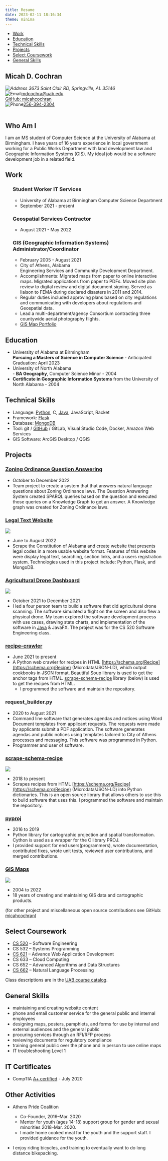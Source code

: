 ```yaml
---
title: Resume
date: 2023-02-11 18:16:34
theme: minima
---
```

<!-- Load icons from CDN -->
<script src="https://unpkg.com/feather-icons"></script>
<script src="https://cdn.jsdelivr.net/npm/feather-icons/dist/feather.min.js"></script>

<nav class="resume-nav">

* [Work](#Work)
* [Education](#Education)
* [Technical Skills](#Technical-Skills)
* [Projects](#Projects)
* [Select Coursework](#Select-Coursework)
* [General Skills](#General-Skills)

</nav>

<article itemscope itemtype="https://schema.org/Person">


# Micah D. Cochran

<address itemprop="address" itemscope itemtype="https://schema.org/PostalAddress">
    <img data-feather="map-pin" alt="Address">
    <span itemprop="streetAddress">3673 Saint Clair RD</span>,
    <span itemprop="addressLocality">Springville</span>,
    <span itemprop="addressRegion">AL</span>
    <span itemprop="postalCode">35146</span><br>
</address>
<img data-feather="mail" alt="Email"></i><a href="mailto:mdcochra@uab.edu" itemprop="email">mdcochra@uab.edu</a><br>
<img data-feather="github"><a href="https://github.com/micahcochran">GitHub: micahcochran</a><br>
<img data-feather="phone" alt="Phone"><a itemprop="telephone" href="tel:+12563942304">256-394-2304</a><br>
<br>


## Who Am I

I am an MS student of Computer Science at the University of Alabama at Birmingham.  I have years of 16 years experience in local government working for a Public Works Department with land development law and Geographic Information Systems (GIS).  My ideal job would be a software development job in a related field.


## Work
<ul>
    <h3 itemprop="jobTitle">Student Worker IT Services</h3>
        <ul>
            <li>
                <div itemscope itemtype="https://schema.org/Organization">
                    <span itemprop="name">University of Alabama at Birmingham Computer Science Department</span>
                    <link itemprop="sameAs" href="https://www.uab.edu/cas/computerscience/">
                    </div>
            </li>
            <li>September 2021 - present</li>
        </ul>
    <h3 itemprop="jobTitle">Geospatial Services Contractor</h3>
        <ul>
            <li>August 2021 - May 2022</li>
        </ul>
    <h3 itemprop="jobTitle">GIS (Geographic Information Systems) Administrator/Coordinator</h3> 
        <ul>
            <li>February 2005 - August 2021</li>
            <li>
                <div itemscope itemtype="https://schema.org/Organization">
                    <span itemprop="name">City of Athens, Alabama</span>
                    <link itemprop="sameAs" href="https://www.athensalabama.us/">
                </div> Engineering Services and Community Development Department.</li>
            <li>Accomplishments: Migrated maps from paper to online interactive maps. Migrated applications from paper to PDFs. Moved site plan review to digital review and digital document signing. Served as liaison to FEMA during declared disasters in 2011 and 2014.
            </li>
            <li>Regular duties included approving plans based on city regulations and
            communicating with developers about regulations and Geospatial data.</li>
            <li> Lead a multi-department/agency Consortium contracting three countywide aerial photography flights.</li>
            <li><a href="/projects/gismaps/">GIS Map Portfolio</a></li>
        </ul>
    </li>
</ul>


## Education

<section>
    <ul>
    <li><div itemprop="alumniOf" itemscope itemtype="https://schema.org/CollegeOrUniversity">
            <span itemprop="name">University of Alabama at Birmingham</span>
            <link itemprop="sameAs" href="https://www.uab.edu/"></div> <b>Pursuing a Masters of Science in Computer Science</b> - Anticipated Graduation: April 2023</li>
    <li><div itemprop="alumniOf" itemscope itemtype="https://schema.org/CollegeOrUniversity">
            <span itemprop="name">University of North Alabama</span>
            <link itemprop="sameAs" href="https://www.una.edu/">
        </div> - <b>BA Geography</b>, Computer Science Minor - 2004</li>
    <li><b>Certificate in Geographic Information Systems</b> from the University of North Alabama - 2004</li>
    </ul>
</section>


## Technical Skills

* Language: <a href="/tags/Python/" itemprop="knowsAbout">Python</a>, <span itemprop="knowsAbout">C</span>, [Java](/tags/Java/), <span itemprop="knowsAbout">JavaScript</span>, <span itemprop="knowsAbout">Racket</span>
* Framework: <a href="/tags/Flask/" itemprop="knowsAbout">Flask</a>
* Database: <a href="/tags/MongoDB/" itemprop="knowsAbout">MongoDB</a>
* Tool: <span itemprop="knowsAbout">git</span> / [GitHub](https://github.com/micahcochran) / GitLab, Visual Studio Code, <span itemprop="knowsAbout">Docker</span>, <span itemprop="knowsAbout">Amazon Web Services</span>
* GIS Software: ArcGIS Desktop / QGIS


## Projects

### [Zoning Ordinance Question Answering](/projects/zoning-qa/)		
* October to December 2022
* Team project to create a system that that answers natural language questions about Zoning Ordinance laws.  The Question Answering System created SPARQL queries based on the question and executed those queries on a Knowledge Graph to get an answer.  A Knowledge graph was created for Zoning Ordinance laws.  

### [Legal Text Website](/projects/legal-text/)

<a href="/projects/legal-text/"><img src="/images/resume/legal_text-250px.webp" class="resume-prj-img"></a>

* June to August 2022 
* Scrape the Constitution of Alabama and create website that presents legal codes in a more usable website format.  Features of this website were display legal text, searching, section links, and a users registration system.  Technologies used in this project include: Python, Flask, and MongoDB.

### [Agricultural Drone Dashboard](/projects/drone/)

<a href="/projects/drone/"><img src="/images/resume/ag_drone-250px.webp" class="resume-prj-img"></a>

* October 2021 to December 2021
* I led a four person team to build a software that did agricultural drone scanning.  The software simulated a flight on the screen and also flew a physical drone.  My team explored the software development process with use cases, drawing state charts, and implementation of the software in [Java](/tags/Java/) & JavaFX.  The project was for the CS 520 Software Engineering class.

### [recipe-crawler](/projects/recipe-crawler/)
* June 2021 to present
* A Python web crawler for recipes in HTML [https://schema.org/Recipe](https://schema.org/Recipe) (Microdata/JSON-LD), which output cookbooks in JSON format.  Beautiful Soup library is used to get the anchor tags from HTML.  [scrape-schema-recipe](/projects/recipe/) library (below) is used to get the recipes from HTML. 
    * I programmed the software and maintain the repository.

### request_builder.py
* 2020 to August 2021
* Command line software that generates agendas and notices using Word Document templates from applicant requests.  The requests were made by applicants submit a PDF application.  The software generates agendas and public notices using templates tailored to City of Athens processes and messaging.  This software was programmed in Python.
* Programmer and user of software.

### [scrape-schema-recipe](/projects/recipe/)
<a href="/projects/recipe/"><img src="/images/resume/ssr-dict-recipe-250px.webp" class="resume-prj-img"></a>

* 2018 to present
* Scrapes recipes from HTML [https://schema.org/Recipe](https://schema.org/Recipe) (Microdata/JSON-LD) into Python dictionaries. This is an open source library that allows others to use this to build software that uses this.  I programmed the software and maintain the repository.

### [pyproj](https://github.com/pyproj4/pyproj)
* 2016 to 2019
* Python library for cartographic projection and spatial transformation.  Cython is used as a wrapper for the C library PROJ.
* I provided support for end users(programmers), wrote documentation, contributed fixes, wrote unit tests, reviewed user contributions, and merged contributions.

### [GIS Maps](/projects/gismaps/)
<a href="/projects/gismaps/"><img src="/images/resume/trail_map-250px.webp" class="resume-prj-img"></a>

* 2004 to 2022
* 18 years of creating and maintaining GIS data and cartographic products.

<p style="clear: right">(for other project and miscellaneous open source contributions see GitHub: <a href="https://github.com/micahcochran">micahcochran</a>)</p>


## Select Coursework

* [CS 520](/tags/CS520/) – Software Engineering
* CS 532 – Systems Programming
* [CS 621](/tags/CS621/) – Advance Web Application Development
* CS 633 – Cloud Computing
* CS 652 – Advanced Algorithms and Data Structures
* [CS 662](/tags/CS662/) – Natural Language Processing

Class descriptions are in the [UAB course catalog](http://catalog.uab.edu/graduate/collegeofartsciences/computerscience/#courseinventory).


## General Skills
* maintaining and creating website content
* phone and email customer service for the general public and internal employees
* designing maps, posters, pamphlets, and forms for use by internal and external audiences and the general public
* procuring services through an RFI/RFP process
* reviewing documents for regulatory compliance
* training general public over the phone and in person to use online maps
* IT troubleshooting Level 1


## IT Certificates
* CompTIA [A+ certified](https://www.youracclaim.com/badges/e4215b02-50be-409f-9175-70e4553c6268/public_url) - July 2020


## Other Activities
* Athens Pride Coalition
    - Co-Founder, 2016–Mar. 2020
    - Mentor for youth (ages 14-18) support group for gender and sexual minorities 2018–Mar. 2020.
    - I made home cooked meal for the youth and the support staff. I provided guidance for the youth.

* I enjoy riding bicycles, and training to eventually want to do long distance bikepacking.

</article>

<script>
  feather.replace()
</script>
